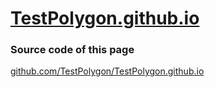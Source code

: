 # [TestPolygon.github.io](https://TestPolygon.github.io)


### Source code of this page
[github.com/TestPolygon/TestPolygon.github.io](https://github.com/TestPolygon/TestPolygon.github.io)
